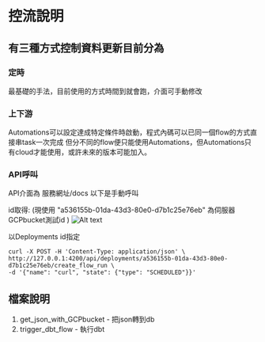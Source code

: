 # 控流說明


   
## 有三種方式控制資料更新目前分為

### 定時
最基礎的手法，目前使用的方式時間到就會跑，介面可手動修改

### 上下游
Automations可以設定達成特定條件時啟動，程式內碼可以已同一個flow的方式直接串task一次完成
但分不同的flow便只能使用Automations，但Automations只有cloud才能使用，或許未來的版本可能加入。

### API呼叫
API介面為 服務網址/docs 以下是手動呼叫

id取得: (現使用 "a536155b-01da-43d3-80e0-d7b1c25e76eb" 為伺服器GCPbucket測試id )
![Alt text](image/image.png)

以Deployments id指定
```
curl -X POST -H 'Content-Type: application/json' \
http://127.0.0.1:4200/api/deployments/a536155b-01da-43d3-80e0-d7b1c25e76eb/create_flow_run \
-d '{"name": "curl", "state": {"type": "SCHEDULED"}}'
```

## 檔案說明
1. get_json_with_GCPbucket - 把json轉到db
2. trigger_dbt_flow - 執行dbt